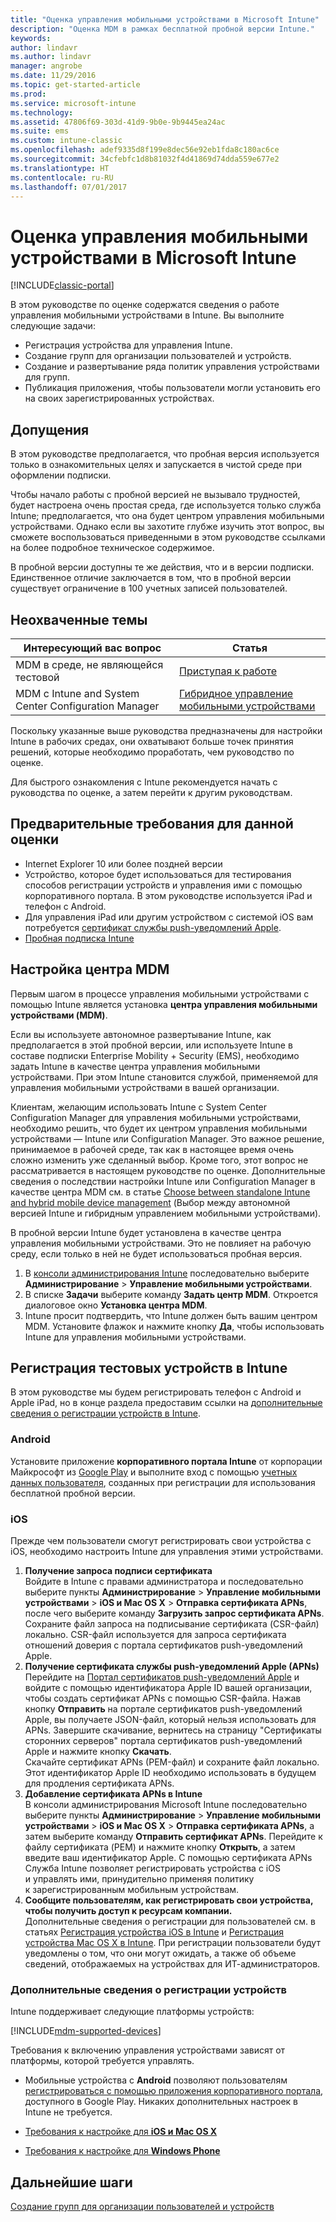 ```yaml
---
title: "Оценка управления мобильными устройствами в Microsoft Intune"
description: "Оценка MDM в рамках бесплатной пробной версии Intune."
keywords: 
author: lindavr
ms.author: lindavr
manager: angrobe
ms.date: 11/29/2016
ms.topic: get-started-article
ms.prod: 
ms.service: microsoft-intune
ms.technology: 
ms.assetid: 47806f69-303d-41d9-9b0e-9b9445ea24ac
ms.suite: ems
ms.custom: intune-classic
ms.openlocfilehash: adef9335d8f199e8dec56e92eb1fda8c180ac6ce
ms.sourcegitcommit: 34cfebfc1d8b81032f4d41869d74dda559e677e2
ms.translationtype: HT
ms.contentlocale: ru-RU
ms.lasthandoff: 07/01/2017
---
```

# <a name="evaluate-mobile-device-management-in-microsoft-intune"></a>Оценка управления мобильными устройствами в Microsoft Intune

[!INCLUDE[classic-portal](../includes/classic-portal.md)]

В этом руководстве по оценке содержатся сведения о работе управления мобильными устройствами в Intune. Вы выполните следующие задачи:
- Регистрация устройства для управления Intune.
- Создание групп для организации пользователей и устройств.
- Создание и развертывание ряда политик управления устройствами для групп.
- Публикация приложения, чтобы пользователи могли установить его на своих зарегистрированных устройствах.
<!--- - Monitor the device? View a report of compliant devices?--->
<!--- - Remove the device from management--->

## <a name="assumptions"></a>Допущения
В этом руководстве предполагается, что пробная версия используется только в ознакомительных целях и запускается в чистой среде при оформлении подписки.

Чтобы начало работы с пробной версией не вызывало трудностей, будет настроена очень простая среда, где используется только служба Intune; предполагается, что она будет центром управления мобильными устройствами. Однако если вы захотите глубже изучить этот вопрос, вы сможете воспользоваться приведенными в этом руководстве ссылками на более подробное техническое содержимое.

В пробной версии доступны те же действия, что и в версии подписки. Единственное отличие заключается в том, что в пробной версии существует ограничение в 100 учетных записей пользователей.

## <a name="whats-not-covered"></a>Неохваченные темы
|Интересующий вас вопрос |Статья |
|------------------------|----------|
|MDM в среде, не являющейся тестовой | [Приступая к работе](/intune/setup-steps) |
|MDM с Intune and System Center Configuration Manager | [Гибридное управление мобильными устройствами](https://docs.microsoft.com/sccm/mdm/understand/hybrid-mobile-device-management) |

Поскольку указанные выше руководства предназначены для настройки Intune в рабочих средах, они охватывают больше точек принятия решений, которые необходимо проработать, чем руководство по оценке.

Для быстрого ознакомления с Intune рекомендуется начать с руководства по оценке, а затем перейти к другим руководствам.

## <a name="prerequisites-for-this-evaluation"></a>Предварительные требования для данной оценки
- Internet Explorer 10 или более поздней версии
- Устройство, которое будет использоваться для тестирования способов регистрации устройств и управления ими с помощью корпоративного портала. В этом руководстве используется iPad и телефон с Android.
- Для управления iPad или другим устройством с системой iOS вам потребуется [сертификат службы push-уведомлений Apple](/intune-classic/deploy-use/set-up-ios-and-mac-management-with-microsoft-intune).
- [Пробная подписка Intune](sign-up-for-30-day-trial-microsoft-intune.md)

## <a name="set-your-mdm-authority"></a>Настройка центра MDM
Первым шагом в процессе управления мобильными устройствами с помощью Intune является установка **центра управления мобильными устройствами (MDM)**.

Если вы используете автономное развертывание Intune, как предполагается в этой пробной версии, или используете Intune в составе подписки Enterprise Mobility + Security (EMS), необходимо задать Intune в качестве центра управления мобильными устройствами. При этом Intune становится службой, применяемой для управления мобильными устройствами в вашей организации.

Клиентам, желающим использовать Intune с System Center Configuration Manager для управления мобильными устройствами, необходимо решить, что будет их центром управления мобильными устройствами — Intune или Configuration Manager. Это важное решение, принимаемое в рабочей среде, так как в настоящее время очень сложно изменить уже сделанный выбор. Кроме того, этот вопрос не рассматривается в настоящем руководстве по оценке. Дополнительные сведения о последствии настройки Intune или Configuration Manager в качестве центра MDM см. в статье [Choose between standalone Intune and hybrid mobile device management](https://docs.microsoft.com/sccm/mdm/understand/choose-between-standalone-intune-and-hybrid-mobile-device-management) (Выбор между автономной версией Intune и гибридным управлением мобильными устройствами).

В пробной версии Intune будет установлена в качестве центра управления мобильными устройствами. Это не повлияет на рабочую среду, если только в ней не будет использоваться пробная версия.

1. В [консоли администрирования Intune](https://manage.microsoft.com/) последовательно выберите **Администрирование** &gt; **Управление мобильными устройствами**.
2. В списке **Задачи** выберите команду **Задать центр MDM**. Откроется диалоговое окно **Установка центра MDM**.
3. Intune просит подтвердить, что Intune должен быть вашим центром MDM. Установите флажок и нажмите кнопку **Да**, чтобы использовать Intune для управления мобильными устройствами.

## <a name="enroll-your-test-devices-into-intune"></a>Регистрация тестовых устройств в Intune

В этом руководстве мы будем регистрировать телефон с Android и Apple iPad, но в конце раздела предоставим ссылки на [дополнительные сведения о регистрации устройств в Intune](#Learn-more-about-device-enrollment).
### <a name="android"></a>Android
Установите приложение **корпоративного портала Intune** от корпорации Майкрософт из [Google Play](http://go.microsoft.com/fwlink/p/?LinkId=386612) и выполните вход с помощью [учетных данных пользователя](sign-up-for-30-day-trial-microsoft-intune.md#add-users), созданных при регистрации для использования бесплатной пробной версии.

### <a name="ios"></a>iOS
Прежде чем пользователи смогут регистрировать свои устройства с iOS, необходимо настроить Intune для управления этими устройствами.

1. **Получение запроса подписи сертификата**<br/>
Войдите в Intune с правами администратора и последовательно выберите пункты **Администрирование** > **Управление мобильными устройствами** > **iOS и Mac OS X** > **Отправка сертификата APNs**, после чего выберите команду **Загрузить запрос сертификата APNs**. Сохраните файл запроса на подписывание сертификата (CSR-файл) локально. CSR-файл используется для запроса сертификата отношений доверия с портала сертификатов push-уведомлений Apple.
2.  **Получение сертификата службы push-уведомлений Apple (APNs)**<BR/>
Перейдите на [Портал сертификатов push-уведомлений Apple](https://idmsa.apple.com/IDMSWebAuth/login?appIdKey=3fbfc9ad8dfedeb78be1d37f6458e72adc3160d1ad5b323a9e5c5eb2f8e7e3e2&rv=2) и войдите с помощью идентификатора Apple ID вашей организации, чтобы создать сертификат APNs с помощью CSR-файла. Нажав кнопку **Отправить** на портале сертификатов push-уведомлений Apple, вы получаете JSON-файл, который нельзя использовать для APNs. Завершите скачивание, вернитесь на страницу "Сертификаты сторонних серверов" портала сертификатов push-уведомлений Apple и нажмите кнопку **Скачать**.<br/>
Скачайте сертификат APNs (PEM-файл) и сохраните файл локально. Этот идентификатор Apple ID необходимо использовать в будущем для продления сертификата APNs.
3.  **Добавление сертификата APNs в Intune**<BR/>
В консоли администрирования Microsoft Intune последовательно выберите пункты **Администрирование** > **Управление мобильными устройствами** > **iOS и Mac OS X** > **Отправка сертификата APNs**, а затем выберите команду **Отправить сертификат APNs**. Перейдите к файлу сертификата (PEM) и нажмите кнопку **Открыть**, а затем введите ваш идентификатор Apple. С помощью сертификата APNs Служба Intune позволяет регистрировать устройства с iOS и управлять ими, принудительно применяя политику к зарегистрированным мобильным устройствам.
4.  **Сообщите пользователям, как регистрировать свои устройства, чтобы получить доступ к ресурсам компании.**<br/>
Дополнительные сведения о регистрации для пользователей см. в статьях [Регистрация устройства iOS в Intune](https://docs.microsoft.com/intune-user-help/enroll-your-device-in-intune-ios) и [Регистрация устройства Mac OS X в Intune](https://docs.microsoft.com/intune-user-help/enroll-your-device-in-intune-macos). При регистрации пользователи будут уведомлены о том, что они могут ожидать, а также об объеме сведений, отображаемых на устройствах для ИТ-администраторов.


### <a name="learn-more-about-device-enrollment"></a>Дополнительные сведения о регистрации устройств

Intune поддерживает следующие платформы устройств:

[!INCLUDE[mdm-supported-devices](../includes/mdm-supported-devices.md)]

Требования к включению управления устройствами зависят от платформы, которой требуется управлять.
- Мобильные устройства с **Android** позволяют пользователям [регистрироваться с помощью приложения корпоративного портала](/intune-classic/deploy-use/set-up-android-management-with-microsoft-intune), доступного в Google Play. Никаких дополнительных настроек в Intune не требуется.
- [Требования к настройке для **iOS и Mac OS X**](/intune-classic/deploy-use/set-up-ios-and-mac-management-with-microsoft-intune)

- [Требования к настройке для **Windows Phone**](/intune-classic/deploy-use/set-up-windows-phone-8.0-management-with-microsoft-intune)






## <a name="next-steps"></a>Дальнейшие шаги
[Создание групп для организации пользователей и устройств](get-started-with-a-30-day-trial-of-microsoft-intune-step-3.md)
